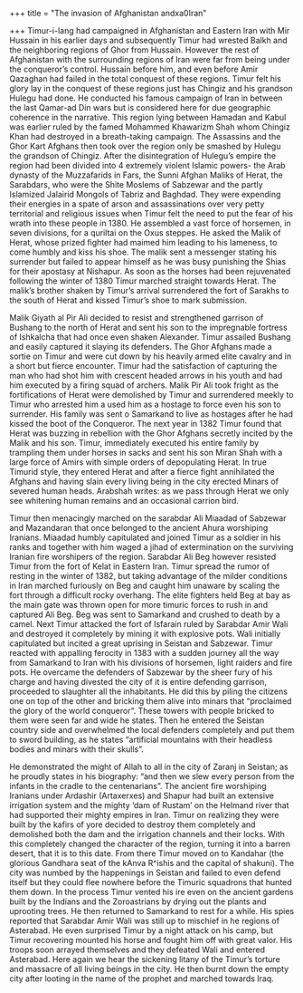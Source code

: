 +++
title = "The invasion of Afghanistan andxa0Iran"

+++
Timur-i-lang had campaigned in Afghanistan and Eastern Iran with Mir
Hussain in his earlier days and subsequently Timur had wrested Balkh and
the neighboring regions of Ghor from Hussain. However the rest of
Afghanistan with the surrounding regions of Iran were far from being
under the conqueror’s control. Hussain before him, and even before Amir
Qazaghan had failed in the total conquest of these regions. Timur felt
his glory lay in the conquest of these regions just has Chingiz and his
grandson Hulegu had done. He conducted his famous campaign of Iran in
between the last Qamar-ad Din wars but is considered here for due
geographic coherence in the narrative. This region lying between Hamadan
and Kabul was earlier ruled by the famed Mohammed Khawarizm Shah whom
Chingiz Khan had destroyed in a breath-taking campaign. The Assassins
and the Ghor Kart Afghans then took over the region only be smashed by
Hulegu the grandson of Chingiz. After the disintegration of Hulegu’s
empire the region had been divided into 4 extremely violent Islamic
powers- the Arab dynasty of the Muzzafarids in Fars, the Sunni Afghan
Maliks of Herat, the Sarabdars, who were the Shite Moslems of Sabzewar
and the partly Islamized Jalairid Mongols of Tabriz and Baghdad. They
were expending their energies in a spate of arson and assassinations
over very petty territorial and religious issues when Timur felt the
need to put the fear of his wrath into these people in 1380. He
assembled a vast force of horsemen, in seven divisions, for a quriltai
on the Oxus steppes. He asked the Malik of Herat, whose prized fighter
had maimed him leading to his lameness, to come humbly and kiss his
shoe. The malik sent a messenger stating his surrender but failed to
appear himself as he was busy punishing the Shias for their apostasy at
Nishapur. As soon as the horses had been rejuvenated following the
winter of 1380 Timur marched straight towards Herat. The malik’s brother
shaken by Timur’s arrival surrendered the fort of Sarakhs to the south
of Herat and kissed Timur’s shoe to mark submission.

Malik Giyath al Pir Ali decided to resist and strengthened garrison of
Bushang to the north of Herat and sent his son to the impregnable
fortress of Ishkalcha that had once even shaken Alexander. Timur
assailed Bushang and easily captured it slaying its defenders. The Ghor
Afghans made a sortie on Timur and were cut down by his heavily armed
elite cavalry and in a short but fierce encounter. Timur had the
satisfaction of capturing the man who had shot him with crescent headed
arrows in his youth and had him executed by a firing squad of archers.
Malik Pir Ali took fright as the fortifications of Herat were demolished
by Timur and surrendered meekly to Timur who arrested him a used him as
a hostage to force even his son to surrender. His family was sent o
Samarkand to live as hostages after he had kissed the boot of the
Conqueror. The next year in 1382 Timur found that Herat was buzzing in
rebellion with the Ghor Afghans secretly incited by the Malik and his
son. Timur, immediately executed his entire family by trampling them
under horses in sacks and sent his son Miran Shah with a large force of
Amirs with simple orders of depopulating Herat. In true Timurid style,
they entered Herat and after a fierce fight annihilated the Afghans and
having slain every living being in the city erected Minars of severed
human heads. Arabshah writes: as we pass through Herat we only see
whitening human remains and an occasional carrion bird.

Timur then menacingly marched on the sarabdar Ali Miaadad of Sabzewar
and Mazandaran that once belonged to the ancient Ahura worshiping
Iranians. Miaadad humbly capitulated and joined Timur as a soldier in
his ranks and together with him waged a jihad of extermination on the
surviving Iranian fire worshipers of the region. Sarabdar Ali Beg
however resisted Timur from the fort of Kelat in Eastern Iran. Timur
spread the rumor of resting in the winter of 1382, but taking advantage
of the milder conditions in Iran marched furiously on Beg and caught him
unaware by scaling the fort through a difficult rocky overhang. The
elite fighters held Beg at bay as the main gate was thrown open for more
timuric forces to rush in and captured Ali Beg. Beg was sent to
Samarkand and crushed to death by a camel. Next Timur attacked the fort
of Isfarain ruled by Sarabdar Amir Wali and destroyed it completely by
mining it with explosive pots. Wali initially capitulated but incited a
great uprising in Seistan and Sabzewar. Timur reacted with appalling
ferocity in 1383 with a sudden journey all the way from Samarkand to
Iran with his divisions of horsemen, light raiders and fire pots. He
overcame the defenders of Sabzewar by the sheer fury of his charge and
having divested the city of it is entire defending garrison, proceeded
to slaughter all the inhabitants. He did this by piling the citizens one
on top of the other and bricking them alive into minars that “proclaimed
the glory of the world conqueror”. These towers with people bricked to
them were seen far and wide he states. Then he entered the Seistan
country side and overwhelmed the local defenders completely and put them
to sword building, as he states “artificial mountains with their
headless bodies and minars with their skulls”.

He demonstrated the might of Allah to all in the city of Zaranj in
Seistan; as he proudly states in his biography: “and then we slew every
person from the infants in the cradle to the centenarians”. The ancient
fire worshiping Iranians under Ardashir (Artaxerxes) and Shapur had
built an extensive irrigation system and the mighty ‘dam of Rustam’ on
the Helmand river that had supported their mighty empires in Iran. Timur
on realizing they were built by the kafirs of yore decided to destroy
them completely and demolished both the dam and the irrigation channels
and their locks. With this completely changed the character of the
region, turning it into a barren desert, that it is to this date. From
there Timur moved on to Kandahar (the glorious Gandhara seat of the
kAnva R^ishis and the capital of shakuni). The city was numbed by the
happenings in Seistan and failed to even defend itself but they could
flee nowhere before the Timuric squadrons that hunted them down. In the
process Timur vented his ire even on the ancient gardens built by the
Indians and the Zoroastrians by drying out the plants and uprooting
trees. He then returned to Samarkand to rest for a while. His spies
reported that Sarabdar Amir Wali was still up to mischief in he regions
of Asterabad. He even surprised Timur by a night attack on his camp, but
Timur recovering mounted his horse and fought him off with great valor.
His troops soon arrayed themselves and they defeated Wali and entered
Asterabad. Here again we hear the sickening litany of the Timur’s
torture and massacre of all living beings in the city. He then burnt
down the empty city after looting in the name of the prophet and marched
towards Iraq.
